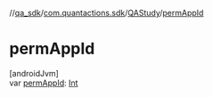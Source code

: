 //[qa_sdk](../../../index.md)/[com.quantactions.sdk](../index.md)/[QAStudy](index.md)/[permAppId](perm-app-id.md)

# permAppId

[androidJvm]\
var [permAppId](perm-app-id.md): [Int](https://kotlinlang.org/api/latest/jvm/stdlib/kotlin/-int/index.html)
